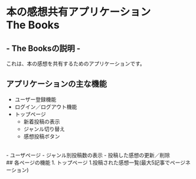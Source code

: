 # 本の感想共有アプリケーション<br>The Books

## - The Booksの説明 -
これは、本の感想を共有するためのアプリケーションです。

## アプリケーションの主な機能
- ユーザー登録機能
- ログイン／ログアウト機能
- トップページ
  - 新着投稿の表示
  - ジャンル切り替え
  - 感想投稿ボタン
<br>
- ユーザページ
  - ジャンル別投稿数の表示
  - 投稿した感想の更新／削除
<br>
## 各ページの機能
1. トップページ
  1.投稿された感想一覧(最大5記事でページネーション)
